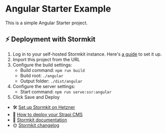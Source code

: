 # Angular Starter Example

This is a simple Angular Starter project.

## ⚡️ Deployment with Stormkit

1. Log in to your self-hosted Stormkit instance. Here's [a guide](https://www.stormkit.io/tutorials/how-to-self-host-stormkit-on-hetzner-cloud) to set it up.
2. Import this project from the URL
3. Configure the build settings:
   - Build command: `npm run build`
   - Build root: `./angular`
   - Output folder: `./dist/angular`
4. Configure the server settings:
   - Start command: `npm run serve:ssr:angular`
5. Click Save and Deploy

- 🛠️ [Set up Stormkit on Hetzner](https://www.stormkit.io/tutorials/how-to-self-host-stormkit-on-hetzner-cloud)
- 🍰 [How to deploy your Strapi CMS](https://www.stormkit.io/tutorials/how-to-deploy-your-self-hosted-strapi-instance)
- 📑 [Stormkit documentation](https://www.stormkit.io/docs/welcome/getting-started)
- 🌞 [Stormkit changelog](https://www.stormkit.io/blog/whats-new)

